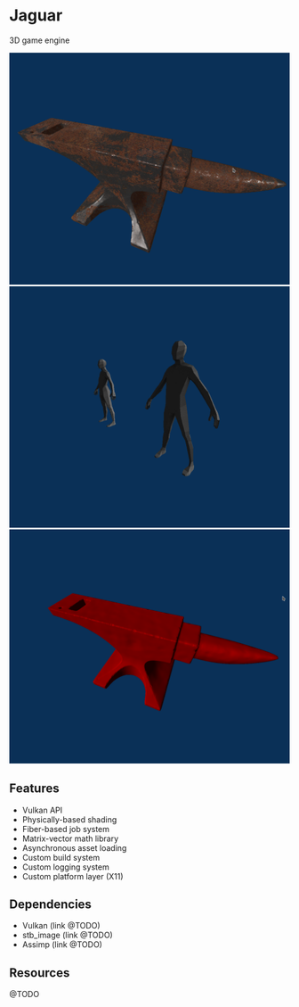 # Jaguar
3D game engine

![3](Docs/Images/dev3.png)
![1](Docs/Images/dev1.png)
![2](Docs/Images/dev2.png)

## Features
* Vulkan API
* Physically-based shading
* Fiber-based job system
* Matrix-vector math library
* Asynchronous asset loading
* Custom build system
* Custom logging system
* Custom platform layer (X11)

## Dependencies
* Vulkan (link @TODO)
* stb_image (link @TODO)
* Assimp (link @TODO)

## Resources
@TODO
